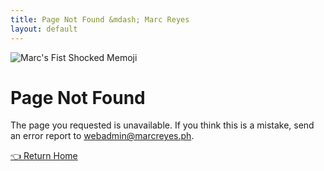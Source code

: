 ```yaml
---
title: Page Not Found &mdash; Marc Reyes
layout: default
---
```


<div tooltip="😖 Ugh, this is embarrassing." flow="right"><img class="profile-image big" src="{{ 'images/marc-memoji-404.png' | absolute_url }}" alt="Marc's Fist Shocked Memoji"></div>

# Page Not Found

The page you requested is unavailable. If you think this is a mistake, send an error report to <a class="link-1" href="mailto:webadmin@marcreyes.ph?subject=Site Error Report (marcreyes.ph)">webadmin@marcreyes.ph</a>.

<a class="button bold huge rounded" href="https://marcreyes.ph">👈 Return Home</a>
